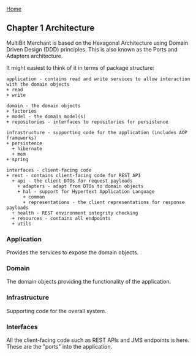 [Home](README.md)

## Chapter 1 Architecture

MultiBit Merchant is based on the Hexagonal Architecture using Domain Driven Design (DDD) principles. This is also
known as the Ports and Adapters architecture.

It might easiest to think of it in terms of package structure:

```
application - contains read and write services to allow interaction with the domain objects
+ read
+ write

domain - the domain objects
+ factories
+ model - the domain model(s)
+ repositories - interfaces to repositories for persistence

infrastructure - supporting code for the application (includes AOP frameworks)
+ persistence
  + hibernate
  + mem
+ spring

interfaces - client-facing code
+ rest - contains client-facing code for REST API
  + api - the client DTOs for request payloads
    + adapters - adapt from DTOs to domain objects
    + hal - support for Hypertext Application Language
      + common
      + representations - the client representations for response payloads
  + health - REST environment integrity checking
  + resources - contains all endpoints
  + utils
```

### Application
Provides the services to expose the domain objects.

### Domain
The domain objects providing the functionality of the application.

### Infrastructure
Supporting code for the overall system.

### Interfaces
All the client-facing code such as REST APIs and JMS endpoints is here. These are the "ports" into the application.
